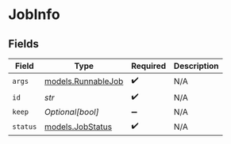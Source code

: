 # JobInfo


## Fields

| Field                                          | Type                                           | Required                                       | Description                                    |
| ---------------------------------------------- | ---------------------------------------------- | ---------------------------------------------- | ---------------------------------------------- |
| `args`                                         | [models.RunnableJob](../models/runnablejob.md) | :heavy_check_mark:                             | N/A                                            |
| `id`                                           | *str*                                          | :heavy_check_mark:                             | N/A                                            |
| `keep`                                         | *Optional[bool]*                               | :heavy_minus_sign:                             | N/A                                            |
| `status`                                       | [models.JobStatus](../models/jobstatus.md)     | :heavy_check_mark:                             | N/A                                            |